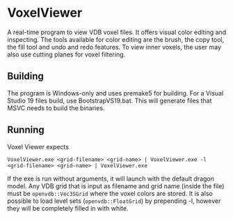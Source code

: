 # VoxelViewer
A real-time program to view VDB voxel files. It offers visual color editing and inspecting. The tools available for color editing are the brush, the copy tool, the fill tool and undo and redo features. To view inner voxels, the user may also use cutting planes for voxel filtering.

## Building
The program is Windows-only and uses premake5 for building. For a Visual Studio 19 files build, use BootstrapVS19.bat. This will generate files that MSVC needs to build the binaries.

## Running
Voxel Viewer expects
```shell
VoxelViewer.exe <grid-filename> <grid-name> | VoxelViewer.exe -l <grid-filename> <grid-name> | VoxelViewer.exe
```

If the exe is run without arguments, it will launch with the default dragon model. Any VDB grid that is input as filename and grid name (inside the file) must be `openvdb::Vec3SGrid` where the voxel colors are stored. It is also possible to load level sets (`openvdb::FloatGrid`) by prepending -l, however they will be completely filled in with white.